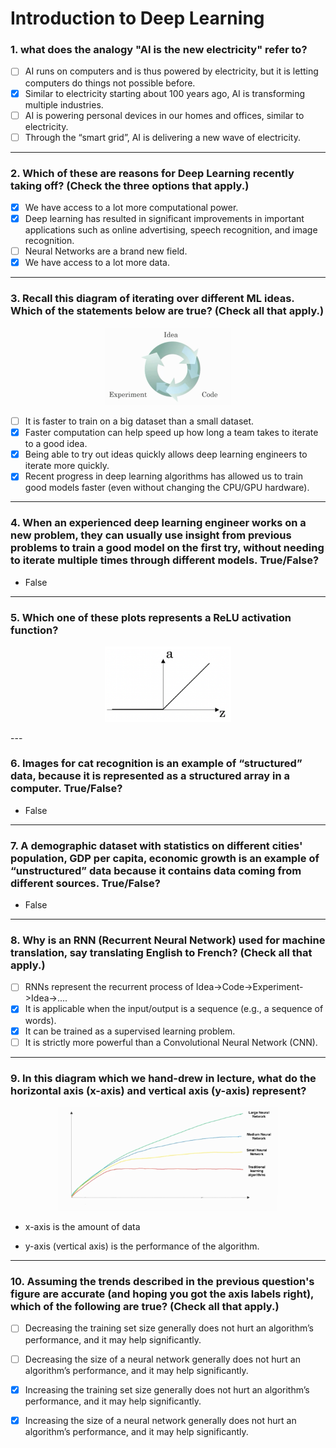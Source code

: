 # Introduction to Deep Learning

### 1. what does the analogy "AI is the new electricity" refer to?
- [ ] AI runs on computers and is thus powered by electricity, but it is letting computers do things not possible before.
- [x] Similar to electricity starting about 100 years ago, AI is transforming multiple industries.
- [ ] AI is powering personal devices in our homes and offices, similar to electricity.
- [ ] Through the “smart grid”, AI is delivering a new wave of electricity. 
---
### 2. Which of these are reasons for Deep Learning recently taking off? (Check the three options that apply.)
- [x] We have access to a lot more computational power.
- [x] Deep learning has resulted in significant improvements in important applications such as online advertising, speech recognition, and image recognition.
- [ ] Neural Networks are a brand new field.
- [x] We have access to a lot more data.
---
### 3. Recall this diagram of iterating over different ML ideas. Which of the statements below are true? (Check all that apply.)
<p align="center">
  <img width="40%" height="40%" src="https://github.com/RoBoTics-JHJ/Coursera_AndrewLectures/blob/main/1st_Nerual%20Networks%20and%20Deep%20Learning/1_Introduction%20to%20deep%20learning/C1W1_Q_image/3.png">
</p>

- [ ] It is faster to train on a big dataset than a small dataset.
- [x] Faster computation can help speed up how long a team takes to iterate to a good idea.
- [x] Being able to try out ideas quickly allows deep learning engineers to iterate more quickly.
- [x] Recent progress in deep learning algorithms has allowed us to train good models faster (even without changing the CPU/GPU hardware). 
---
### 4. When an experienced deep learning engineer works on a new problem, they can usually use insight from previous problems to train a good model on the first try, without needing to iterate multiple times through different models. True/False?
- False
---
### 5. Which one of these plots represents a ReLU activation function?
<p align="center">
  <img width="40%" height="40%" src="https://github.com/RoBoTics-JHJ/Coursera_AndrewLectures/blob/main/1st_Nerual%20Networks%20and%20Deep%20Learning/1_Introduction%20to%20deep%20learning/C1W1_Q_image/5.PNG">
</p>
---

### 6. Images for cat recognition is an example of “structured” data, because it is represented as a structured array in a computer. True/False?
- False
---
### 7. A demographic dataset with statistics on different cities' population, GDP per capita, economic growth is an example of “unstructured” data because it contains data coming from different sources. True/False?
- False
---
### 8. Why is an RNN (Recurrent Neural Network) used for machine translation, say translating English to French? (Check all that apply.)
- [ ] RNNs represent the recurrent process of Idea->Code->Experiment->Idea->....
- [x] It is applicable when the input/output is a sequence (e.g., a sequence of words).
- [x] It can be trained as a supervised learning problem.
- [ ] It is strictly more powerful than a Convolutional Neural Network (CNN). 
---
### 9. In this diagram which we hand-drew in lecture, what do the horizontal axis (x-axis) and vertical axis (y-axis) represent?
<p align="center">
  <img width="70%" height="70%" src="https://github.com/RoBoTics-JHJ/Coursera_AndrewLectures/blob/main/1st_Nerual%20Networks%20and%20Deep%20Learning/1_Introduction%20to%20deep%20learning/C1W1_Q_image/9.png">
</p>

- x-axis is the amount of data

- y-axis (vertical axis) is the performance of the algorithm.
---
### 10. Assuming the trends described in the previous question's figure are accurate (and hoping you got the axis labels right), which of the following are true? (Check all that apply.)
- [ ] Decreasing the training set size generally does not hurt an algorithm’s performance, and it may help significantly.
- [ ] Decreasing the size of a neural network generally does not hurt an algorithm’s performance, and it may help significantly.
- [x] Increasing the training set size generally does not hurt an algorithm’s performance, and it may help significantly.
- [x] Increasing the size of a neural network generally does not hurt an algorithm’s performance, and it may help significantly.









